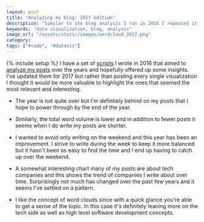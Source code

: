 ```yaml
---
layout: post
title: "Analyzing my blog: 2017 edition"
description: "Similar to the blog analysis I ran in 2016 I repeated it for 2017 to see what stood out."
keywords: "data visualization, blog, analysis"
image_url: "/assets/static/images/wordcloud_2017.png"
category:
tags: ["#code", "#dataviz"]
---
```

{% include setup %}
I have a set of [scripts](https://github.com/dangoldin/blog-analytics) I wrote in 2016 that aimed to [analyze my posts](/2016/06/12/analyzing-my-blog/) over the years and hopefully offered up some insights. I’ve updated them for 2017 but rather than posting every single visualization I thought it would be more valuable to highlight the ones that seemed the most relevant and interesting.

<ul class="thumbnails">
  <li class="span8">
    <div class="thumbnail">
      <amp-img src="{{ IMG_PATH }}date_year-plot-count-2017.png" alt="Posts over time" width="2100" height="2100" layout="responsive"></amp-img>
      <p>The year is not quite over but I'm defintiely behind on my posts that I hope to power through by the end of the year.</p>
    </div>
  </li>

  <li class="span8">
    <div class="thumbnail">
      <amp-img src="{{ IMG_PATH }}date_month-plot-words-2017.png" alt="Words over time" width="2100" height="2100" layout="responsive"></amp-img>
      <p>Similarly, the total word volume is lower and in addition to fewer posts it seems when I do write my posts are shorter.</p>
    </div>
  </li>

  <li class="span8">
    <div class="thumbnail">
      <amp-img src="{{ IMG_PATH }}dow-date_year-plot-2017.png" alt="Posts by day of week and year" width="2100" height="2100" layout="responsive"></amp-img>
      <p>I wanted to avoid only writing on the weekend and this year has been an improvement. I strive to write during the week to keep it more balanced but it hasn't been as easy to find the time and I end up having to catch up over the weekend.</p>
    </div>
  </li>

  <li class="span8">
    <div class="thumbnail">
      <amp-img src="{{ IMG_PATH }}company-mention-2017.png" alt="Company mentions over time" width="2100" height="2100" layout="responsive"></amp-img>
      <p>A somewhat interesting chart many of my posts are about tech companies and this shows the trend of companies I write about over time. Surprisingly not much has changed over the past few years and it seems I've settled on a pattern.</p>
    </div>
  </li>

  <li class="span8">
    <div class="thumbnail">
      <amp-img src="{{ IMG_PATH }}wordcloud_2017.png" alt="2017 word cloud" width="600" height="600" layout="responsive"></amp-img>
      <p>I like the concept of word clouds since with a quick glance you're able to get a sense of the topic. In this case it's definitely leaning more on the tech side as well as high level software development concepts.</p>
    </div>
  </li>
</ul>
